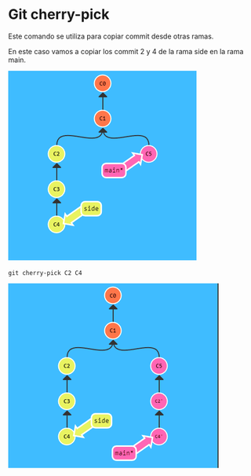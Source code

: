 # Git cherry-pick

Este comando se utiliza para copiar commit desde otras ramas.

En este caso vamos a copiar los commit 2 y 4 de la rama side en la rama main.

![](./img/cherry-pick.PNG)
~~~
git cherry-pick C2 C4
~~~

![](./img/cherry-pick1.PNG)


